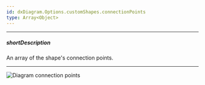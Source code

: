 ```yaml
---
id: dxDiagram.Options.customShapes.connectionPoints
type: Array<Object>
---
```

---
##### shortDescription
An array of the shape's connection points.

---
![Diagram connection points](Content/images/doc/19_2/diagram/connection-points.png)